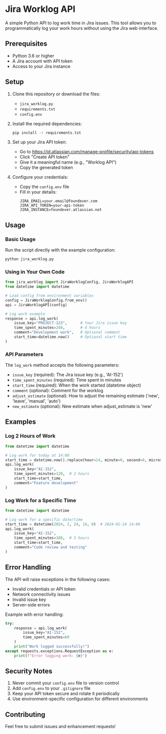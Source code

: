 # Jira Worklog API

A simple Python API to log work time in Jira issues. This tool allows you to programmatically log your work hours without using the Jira web interface.

## Prerequisites

- Python 3.6 or higher
- A Jira account with API token
- Access to your Jira instance

## Setup

1. Clone this repository or download the files:
   - `jira_worklog.py`
   - `requirements.txt`
   - `config.env`

2. Install the required dependencies:
   ```bash
   pip install -r requirements.txt
   ```

3. Set up your Jira API token:
   - Go to https://id.atlassian.com/manage-profile/security/api-tokens
   - Click "Create API token"
   - Give it a meaningful name (e.g., "Worklog API")
   - Copy the generated token

4. Configure your credentials:
   - Copy the `config.env` file
   - Fill in your details:
     ```env
     JIRA_EMAIL=your.email@foundever.com
     JIRA_API_TOKEN=your-api-token
     JIRA_INSTANCE=foundever.atlassian.net
     ```

## Usage

### Basic Usage

Run the script directly with the example configuration:

```bash
python jira_worklog.py
```

### Using in Your Own Code

```python
from jira_worklog import JiraWorklogConfig, JiraWorklogAPI
from datetime import datetime

# Load config from environment variables
config = JiraWorklogConfig.from_env()
api = JiraWorklogAPI(config)

# Log work example
response = api.log_work(
    issue_key="PROJECT-123",      # Your Jira issue key
    time_spent_minutes=240,       # 4 hours
    comment="Development work",   # Optional comment
    start_time=datetime.now()     # Optional start time
)
```

### API Parameters

The `log_work` method accepts the following parameters:

- `issue_key` (required): The Jira issue key (e.g., 'AI-152')
- `time_spent_minutes` (required): Time spent in minutes
- `start_time` (required): When the work started (datetime object)
- `comment` (optional): Comment for the worklog
- `adjust_estimate` (optional): How to adjust the remaining estimate ('new', 'leave', 'manual', 'auto')
- `new_estimate` (optional): New estimate when adjust_estimate is 'new'

## Examples

### Log 2 Hours of Work

```python
from datetime import datetime

# Log work for today at 14:00
start_time = datetime.now().replace(hour=14, minute=0, second=0, microsecond=0)
api.log_work(
    issue_key="AI-152",
    time_spent_minutes=120,  # 2 hours
    start_time=start_time,
    comment="Feature development"
)
```

### Log Work for a Specific Time

```python
from datetime import datetime

# Log work for a specific date/time
start_time = datetime(2024, 2, 24, 14, 0)  # 2024-02-24 14:00
api.log_work(
    issue_key="AI-152",
    time_spent_minutes=180,  # 3 hours
    start_time=start_time,
    comment="Code review and testing"
)
```

## Error Handling

The API will raise exceptions in the following cases:
- Invalid credentials or API token
- Network connectivity issues
- Invalid issue key
- Server-side errors

Example with error handling:

```python
try:
    response = api.log_work(
        issue_key="AI-152",
        time_spent_minutes=60
    )
    print("Work logged successfully!")
except requests.exceptions.RequestException as e:
    print(f"Error logging work: {e}")
```

## Security Notes

1. Never commit your `config.env` file to version control
2. Add `config.env` to your `.gitignore` file
3. Keep your API token secure and rotate it periodically
4. Use environment-specific configuration for different environments

## Contributing

Feel free to submit issues and enhancement requests! 